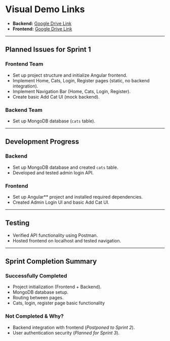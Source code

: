 # Visual Demo Links
- **Backend:** [Google Drive Link](https://drive.google.com/file/d/1-7Fg4Wd_QKcl9q6qv0VhbamI8btN7_Mg/view?usp=drive_link)
- **Frontend:** [Google Drive Link](https://drive.google.com/file/d/1-7Fg4Wd_QKcl9q6qv0VhbamI8btN7_Mg/view?usp=drive_link)

---

## Planned Issues for Sprint 1

### Frontend Team
- Set up project structure and initialize Angular frontend.
- Implement Home, Cats, Login, Register pages (static, no backend integration).
- Implement Navigation Bar (Home, Cats, Login, Register).
- Create basic Add Cat UI (mock backend).

### Backend Team
- Set up MongoDB database (`cats` table).

---

## Development Progress

### Backend
- Set up MongoDB database and created `cats` table.
- Developed and tested admin login API.

### Frontend
- Set up Angular** project and installed required dependencies.
- Created Admin Login UI and basic Add Cat UI.

---

## Testing
- Verified API functionality using Postman.
- Hosted frontend on localhost and tested navigation.

---

## Sprint Completion Summary

### Successfully Completed
- Project initialization (Frontend + Backend).
- MongoDB database setup.
- Routing between pages.
- Cats, login, register page basic functionality

### Not Completed & Why?
- Backend integration with frontend (*Postponed to Sprint 2*).
- User authentication security (*Planned for Sprint 3*).
